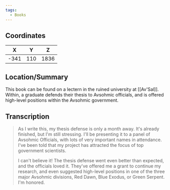 ```yaml
---
tags:
  - Books
---
```


## Coordinates
| **X** | **Y** | **Z** |
| :---: | :---: | :---: |
| -341  |  110  | 1836  |

## Location/Summary
This book can be found on a lectern in the ruined university at [[Av'Sal]]. Within, a graduate defends their thesis to Avsohmic officials, and is offered high-level positions within the Avsohmic government.

## Transcription
> As I write this, my thesis defense is only a month away. It's already finished, but I'm still stressing. I'll be presenting it to a panel of Avsohmic Officials, with lots of very important names in attendance. I've been told that my project has attracted the focus of top government scientists.
>
> I can't believe it! The thesis defense went even better than expected, and the officials loved it. They've offered me a grant to continue my research, and even suggested high-level positions in one of the three major Avsohmic divisions, Red Dawn, Blue Exodus, or Green Serpent. I'm honored.

